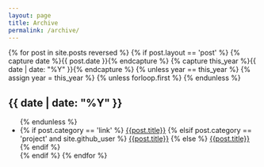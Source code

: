 ```yaml
---
layout: page
title: Archive
permalink: /archive/
---
```


<div class="archives" itemscope itemtype="http://schema.org/Blog">
{% for post in site.posts reversed %}
{% if post.layout == 'post' %}
	{% capture date %}{{ post.date }}{% endcapture %}
  {% capture this_year %}{{ date | date: "%Y" }}{% endcapture %}
  {% unless year == this_year %}
	  {% assign year = this_year %}
	  {% unless forloop.first %}
		  </ul>
	  {% endunless %}
	  <h2 class="year">{{ date | date: "%Y" }}</h2>
	  <ul>
  {% endunless %}
	<li>
        {% if post.category == 'link' %}
        <a href="{{ post.external-url }}" class="external-link">{{post.title}}</a>
        {% elsif post.category == 'project' and site.github_user %}
        <a href="https://github.com/{{ site.github_user }}/{{ post.title }}" class="github-project-link">{{post.title}}</a>
        {% else %}
        <a href="{{ site.baseurl }}{{ post.url }}">{{post.title}}</a>
        {% endif %}
	</li>
{% endif %}
{% endfor %}
  </ul>
</div>
